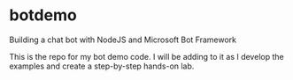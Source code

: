 # botdemo
Building a chat bot with NodeJS and Microsoft Bot Framework

This is the repo for my bot demo code. I will be adding to it as I develop the examples and create a step-by-step hands-on lab. 
